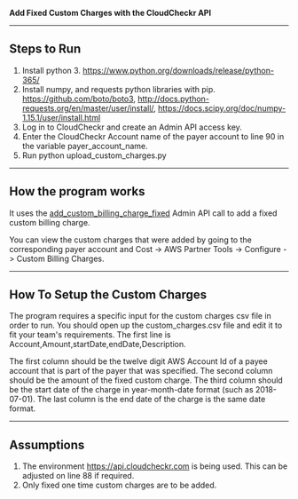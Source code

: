 **Add Fixed Custom Charges with the CloudCheckr API**

---

## Steps to Run


1. Install python 3. https://www.python.org/downloads/release/python-365/
2. Install numpy, and requests python libraries with pip. https://github.com/boto/boto3, http://docs.python-requests.org/en/master/user/install/, https://docs.scipy.org/doc/numpy-1.15.1/user/install.html
3. Log in to CloudCheckr and create an Admin API access key.
4. Enter the CloudCheckr Account name of the payer account to line 90 in the variable payer_account_name.
4. Run python upload_custom_charges.py <cloudcheckr-admin-api-key>

---

## How the program works

It uses the [add_custom_billing_charge_fixed](https://support.cloudcheckr.com/cloudcheckr-api-userguide/cloudcheckr-admin-api-reference-guide/#add_custom_billing_charge_fixed) Admin API call to add a fixed custom billing charge.


You can view the custom charges that were added by going to the corresponding payer account and Cost -> AWS Partner Tools -> Configure -> Custom Billing Charges.

---

## How To Setup the Custom Charges

The program requires a specific input for the custom charges csv file in order to run. You should open up the custom_charges.csv file and edit it to fit your team's requirements. The first line is Account,Amount,startDate,endDate,Description.

The first column should be the twelve digit AWS Account Id of a payee account that is part of the payer that was specified. The second column should be the amount of the fixed custom charge. The third column should be the start date of the charge in year-month-date format (such as 2018-07-01). The last column is the end date of the charge is the same date format.

---

## Assumptions

1. The environment https://api.cloudcheckr.com is being used. This can be adjusted on line 88 if required.
2. Only fixed one time custom charges are to be added.